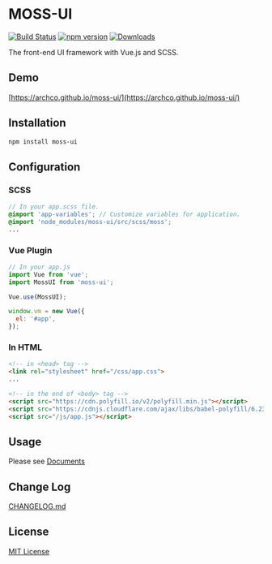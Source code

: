 # MOSS-UI

[![Build Status](https://travis-ci.org/archco/moss-ui.svg?branch=master)](https://travis-ci.org/archco/moss-ui)
[![npm version](https://badge.fury.io/js/moss-ui.svg)](https://www.npmjs.com/package/moss-ui)
[![Downloads](https://img.shields.io/npm/dm/moss-ui.svg)](https://www.npmjs.com/package/moss-ui)

The front-end UI framework with Vue.js and SCSS.

## Demo

[https://archco.github.io/moss-ui/](https://archco.github.io/moss-ui/)

## Installation

```sh
npm install moss-ui
```

## Configuration

### SCSS

```scss
// In your app.scss file.
@import 'app-variables'; // Customize variables for application.
@import 'node_modules/moss-ui/src/scss/moss';
...
```

### Vue Plugin

```js
// In your app.js
import Vue from 'vue';
import MossUI from 'moss-ui';

Vue.use(MossUI);

window.vm = new Vue({
  el: '#app',
});
```

### In HTML

```html
<!-- in <head> tag -->
<link rel="stylesheet" href="/css/app.css">
...

<!-- in the end of <body> tag -->
<script src="https://cdn.polyfill.io/v2/polyfill.min.js"></script>
<script src="https://cdnjs.cloudflare.com/ajax/libs/babel-polyfill/6.23.0/polyfill.js"></script>
<script src="/js/app.js"></script>
```

## Usage

Please see [Documents](https://github.com/archco/moss-ui/blob/master/docs/README.md)

## Change Log

[CHANGELOG.md](https://github.com/archco/moss-ui/blob/master/CHANGELOG.md)

## License

[MIT License](https://github.com/archco/moss-ui/blob/master/LICENSE)
